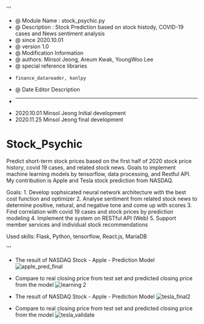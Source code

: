 '''
 * @ Module Name : stock_psychic.py
 * @ Description : Stock Prediction based on stock histody, COVID-19 cases and News sentiment analysis
 * @ since 2020.10.01
 * @ version 1.0
 * @ Modification Information
 * @ authors: Minsol Jeong, Areum Kwak, YoungWoo Lee
 * @ special reference libraries
 *     finance_datareader, konlpy
 * @ Date         Editor              Description
 *  -------    ----------------    ---------------------------
 *  2020.10.01    Minsol Jeong          Initial development
 *  2020.11.25    Minsol Jeong          final development



 # Stock_Psychic
Predict short-term stock prices based on the first half of 2020 stock price history, covid 19 cases, and related stock news. Goals to implement machine learning models by tensorflow, data processing, and Restful API. My contribution is Apple and Tesla stock prediction from NASDAQ.

Goals: 1. Develop sophsicated neural network architecture with the best cost function and optimizer
       2. Analyse sentiment from related stock news to determine positive, netural, and negative tone and come up with scores
       3. Find correlation with covid 19 cases and stock prices by prediction modeling
       4. Implement the system on RESTful API (Web)
       5. Support member services and individual stock recommendations
       
Used skills: Flask, Python, tensorflow, React.js, MariaDB

''' 

* The result of NASDAQ Stock - Apple - Prediction Model
![apple_pred_final](https://user-images.githubusercontent.com/60868240/100791122-222de200-345c-11eb-9edd-754c53abdcd9.png) 
- Compare to real closing price from test set and predicted closing price from the model
![learning 2](https://user-images.githubusercontent.com/60868240/100791409-9072a480-345c-11eb-8c99-9311c06ff1b8.png)

* The result of NASDAQ Stock - Apple - Prediction Model
![tesla_final2](https://user-images.githubusercontent.com/60868240/100791804-10990a00-345d-11eb-9ea7-0dd0f092c503.png)
- Compare to real closing price from test set and predicted closing price from the model
![tesla_validate](https://user-images.githubusercontent.com/60868240/100791816-142c9100-345d-11eb-952c-add87f56fc7c.png)
